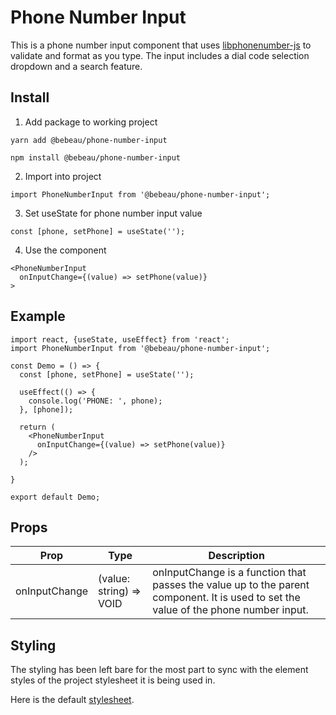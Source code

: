 # Phone Number Input #

This is a phone number input component that uses [libphonenumber-js](https://www.npmjs.com/package/libphonenumber-js) to validate and format as you type. The input includes a dial code selection dropdown and a search feature.

## Install ##
1. Add package to working project
```
yarn add @bebeau/phone-number-input
```
```
npm install @bebeau/phone-number-input
```
2. Import into project
```
import PhoneNumberInput from '@bebeau/phone-number-input';
```
3. Set useState for phone number input value
```
const [phone, setPhone] = useState('');
```
4. Use the component
```
<PhoneNumberInput
  onInputChange={(value) => setPhone(value)}
>
```

## Example ##
```
import react, {useState, useEffect} from 'react';
import PhoneNumberInput from '@bebeau/phone-number-input';

const Demo = () => {
  const [phone, setPhone] = useState('');
  
  useEffect(() => {
    console.log('PHONE: ', phone);
  }, [phone]);

  return (
    <PhoneNumberInput 
      onInputChange={(value) => setPhone(value)}
    />
  );

}

export default Demo;
```

## Props ##

Prop | Type | Description
|---|---|---|
onInputChange | (value: string) => VOID | onInputChange is a function that passes the value up to the parent component. It is used to set the value of the phone number input.

## Styling ##

The styling has been left bare for the most part to sync with the element styles of the project stylesheet it is being used in.

Here is the default [stylesheet](https://github.com/Bebeau/phone-number-input/blob/master/src/assets/scss/phone-number-input.scss).